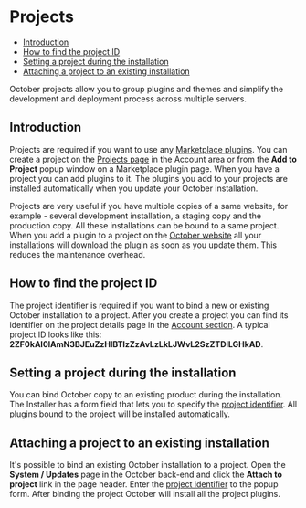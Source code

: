 # Projects

- [Introduction](#introduction)
- [How to find the project ID](#project-id)
- [Setting a project during the installation](#installation-project)
- [Attaching a project to an existing installation](#existing-project)

October projects allow you to group plugins and themes and simplify the development and deployment process across multiple servers.

<a name="introduction" class="anchor" href="#introduction"></a>
## Introduction

Projects are required if you want to use any [Marketplace plugins](/plugins). You can create a project on the [Projects page](/account/projects) in the Account area or from the **Add to Project** popup window on a Marketplace plugin page. When you have a project you can add plugins to it. The plugins you add to your projects are installed automatically when you update your October installation.

Projects are very useful if you have multiple copies of a same website, for example - several development installation, a staging copy and the production copy. All these installations can be bound to a same project. When you add a plugin to a project on the [October website](/) all your installations will download the plugin as soon as you update them. This reduces the maintenance overhead.

<a name="project-id" class="anchor" href="#project-id"></a>
## How to find the project ID

The project identifier is required if you want to bind a new or existing October installation to a project. After you create a project you can find its identifier on the project details page in the [Account section](/account/projects). A typical project ID looks like this: **2ZF0kAl0lAmN3BJEuZzHlBTIzZzAvLzLkLJWvL2SzZTDlLGHkAD**.

<a name="installation-project" class="anchor" href="#installation-project"></a>
## Setting a project during the installation

You can bind October copy to an existing product during the installation. The Installer has a form field that lets you to specify the [project identifier](#project-id). All plugins bound to the project will be installed automatically.

<a name="existing-project" class="anchor" href="#existing-project"></a>
## Attaching a project to an existing installation

It's possible to bind an existing October installation to a project. Open the **System / Updates** page in the October back-end and click the **Attach to project** link in the page header. Enter the [project identifier](#project-id) to the popup form. After binding the project October will install all the project plugins.
